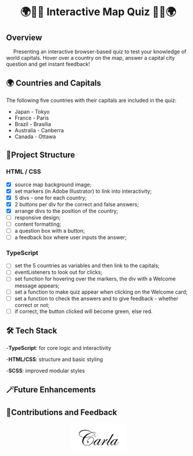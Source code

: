 <h1 align="center">🌍🧭📍 Interactive Map Quiz 📍🧭🌍</h1>

## Overview

&nbsp;&nbsp;&nbsp;&nbsp; Presenting an interactive browser-based quiz to test your knowledge of world capitals. Hover over a country on the map, answer a capital city question and get instant feedback!

## 🌍 Countries and Capitals

The following five countries with their capitals are included in the quiz:

-   Japan - Tokyo
-   France - Paris
-   Brazil - Brasília
-   Australia - Canberra
-   Canada - Ottawa

## 🧬Project Structure

### HTML / CSS

-   [x] source map background image;
-   [x] set markers (in Adobe Illustrator) to link into interactivity;
-   [x] 5 divs - one for each country;
-   [x] 2 buttons per div for the correct and false answers;
-   [x] arrange divs to the position of the country;
-   [ ] responsive design;
-   [ ] content formatting;
-   [ ] a question box with a button;
-   [ ] a feedback box where user inputs the answer;

### TypeScript

-   [ ] set the 5 countries as variables and then link to the capitals;
-   [ ] eventListeners to look out for clicks;
-   [ ] set function for hovering over the markers, the div with a Welcome message appears;
-   [ ] set a function to make quiz appear when clicking on the Welcome card;
-   [ ] set a function to check the answers and to give feedback - whether correct or not;
-   [ ] if correct, the button clicked will become green, else red.

## 🛠️ Tech Stack

-**TypeScript**: for core logic and interactivity

-**HTML/CSS**: structure and basic styling

-**SCSS**: improved modular styles

## 🪄Future Enhancements

## 🤝Contributions and Feedback

<p align="center">
  <img src="signature.png" alt="signature" width="150"/>
</p>
